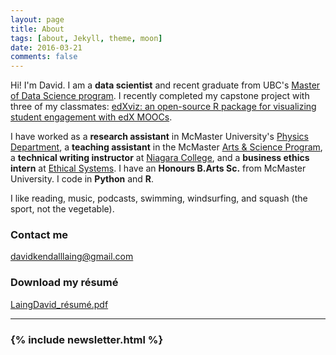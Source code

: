 ```yaml
---
layout: page
title: About
tags: [about, Jekyll, theme, moon]
date: 2016-03-21
comments: false
---
```


Hi! I'm David. I am a **data scientist** and recent graduate from UBC's [Master of Data Science program](http://masterdatascience.science.ubc.ca/). I recently completed my capstone project with three of my classmates: [edXviz: an open-source R package for visualizing student engagement with edX MOOCs](https://github.ubc.ca/alim1990/mooc_capstone_private/tree/master/r-package).

I have worked as a **research assistant** in McMaster University's [Physics Department](http://www.physics.mcmaster.ca/), a **teaching assistant** in the McMaster [Arts & Science Program](https://artsci.mcmaster.ca/), a **technical writing instructor** at [Niagara College](http://www.niagaracollege.ca/), and a **business ethics intern** at [Ethical Systems](http://ethicalsystems.org/). I have an **Honours B.Arts Sc.** from McMaster University. I code in **Python** and **R**.

I like reading, music, podcasts, swimming, windsurfing, and squash (the sport, not the vegetable).

### Contact me

[davidkendalllaing@gmail.com](mailto:davidkendalllaing@gmail.com)

### Download my résumé

[LaingDavid_résumé.pdf](../downloadable_files/LaingDavid_résumé.pdf)

<hr class="hr-line">
<h3 class="title">
  {% include newsletter.html %}
</h3>
